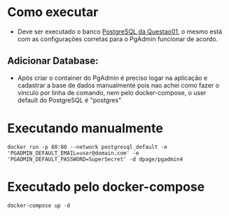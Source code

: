 # Como executar
- Deve ser executado o banco [PostgreSQL da Questao01](https://github.com/Eliezer090/Desafio_docker_KubeDev/tree/main/Questao01/PostgreSQL), o mesmo está com as configurações corretas para o PgAdmin funcionar de acordo.

## Adicionar Database:
- Após criar o container do PgAdmin é preciso logar na aplicação e cadastrar a base de dados manualmente pois nao achei como fazer o vinculo por linha de comando, nem pelo docker-compose, o user default do PostgreSQL é "postgres"

# Executando manualmente
    docker run -p 80:80 --network postgresql_default -e 'PGADMIN_DEFAULT_EMAIL=user@domain.com' -e 'PGADMIN_DEFAULT_PASSWORD=SuperSecret' -d dpage/pgadmin4

# Executado pelo docker-compose
    docker-compose up -d